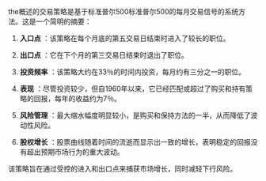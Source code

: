 the概述的交易策略是基于标准普尔500标准普尔500的每月交易信号的系统方法。这是一个简明的摘要：

1. **入口点** ：该策略在每个月底的第五交易日结束时进入了较长的职位。

2. **出口点** ：它在下个月的第三交易日结束时退出了职位。

3. **投资频率** ：该策略大约在33％的时间内投资，每月约有三分之一的职位。

4. **表现** ：尽管投资较少，但自1960年以来，它已经匹配或超过了购买和持有策略的回报，每年的收益约为7％。

5. **风险管理** ：最大缩水幅度明显较小，是购买和保持方法的一半，从而降低了波动性风险。

6. **股权增长** ：股票曲线随着时间的流逝而显示出一致的增长，表明稳定的回报没有超出预期市场行为的重大波动。

该策略旨在通过受控的进入和出口点来捕获市场增长，同时减轻下行风险。